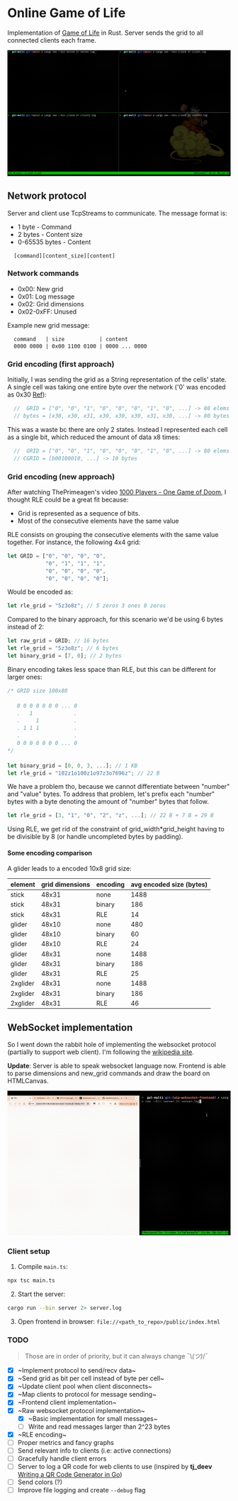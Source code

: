 # Online Game of Life

Implementation of [Game of Life](https://en.wikipedia.org/wiki/Conway%27s_Game_of_Life) in Rust. Server sends the grid
to all connected clients each frame.

![Four terminal panes synchronized](assets/demo.gif)

## Network protocol

Server and client use TcpStreams to communicate. The message format is:

- 1 byte - Command
- 2 bytes - Content size
- 0-65535 bytes - Content

```text
  [command][content_size][content]
```

### Network commands

- 0x00: New grid
- 0x01: Log message
- 0x02: Grid dimensions
- 0x02-0xFF: Unused

Example new grid message:

```text
  command   | size           | content
  0000 0000 | 0x00 1100 0100 | 0000 ... 0000
```

### Grid encoding (first approach)

Initially, I was sending the grid as a String representation of the cells' state. A single cell was taking one entire
byte over the network ('0' was encoded as 0x30 [Ref](https://en.wikipedia.org/wiki/ASCII#Printable_characters)):

```rust
  //  GRID = ["0", "0", "1", "0", "0", "0", "1", "0", ...] -> 80 elems
  // bytes = [x30, x30, x31, x30, x30, x30, x31, x30, ...] -> 80 bytes
```

This was a waste bc there are only 2 states. Instead I represented each cell as a single bit, which reduced the amount
of data x8 times:

```rust
  //  GRID = ["0", "0", "1", "0", "0", "0", "1", "0", ...] -> 80 elems
  // CGRID = [b00100010, ...] -> 10 bytes
```

### Grid encoding (new approach)

After watching ThePrimeagen's video [1000 Players - One Game of Doom](https://www.youtube.com/watch?v=3f9tbqSIm-E), I
thought RLE could be a great fit because:

- Grid is represented as a sequence of bits.
- Most of the consecutive elements have the same value

RLE consists on grouping the consecutive elements with the same value together. For instance, the following 4x4 grid:

```rust
let GRID = ["0", "0", "0", "0",
            "0", "1", "1", "1",
            "0", "0", "0", "0",
            "0", "0", "0", "0"];
```

Would be encoded as:

```rust
let rle_grid = "5z3o8z"; // 5 zeros 3 ones 8 zeros
```

Compared to the binary approach, for this scenario we'd be using 6 bytes instead of 2:

```rust
let raw_grid = GRID; // 16 bytes
let rle_grid = "5z3o8z"; // 6 bytes
let binary_grid = [7, 0]; // 2 bytes
```

Binary encoding takes less space than RLE, but this can be different for larger ones:

```rust
/* GRID size 100x80

   0 0 0 0 0 0 0 ... 0
   .   1             .
   .     1           .
   . 1 1 1           .
   .                 .
   0 0 0 0 0 0 0 ... 0
*/

let binary_grid = [0, 0, 3, ...]; // 1 KB
let rle_grid = "102z1o100z1o97z3o7696z"; // 22 B
```

We have a problem tho, because we cannot differentiate between "number" and "value" bytes. To
address that problem, let's prefix each "number" bytes with a byte denoting the amount of "number"
bytes that follow.

```rust
let rle_grid = [3, "1", "0", "2", "z", ...]; // 22 B + 7 B = 29 B
```

Using RLE, we get rid of the constraint of grid_width*grid_height having to be divisible by 8 (or handle uncompleted
bytes by padding).

#### Some encoding comparison

A glider leads to a encoded 10x8 grid size:

|element|grid dimensions|encoding|avg encoded size (bytes)|
|---|---|---|---|
|stick|48x31|none|1488|
|stick|48x31|binary|186|
|stick|48x31|RLE|14|
|glider|48x10|none|480|
|glider|48x10|binary|60|
|glider|48x10|RLE|24|
|glider|48x31|none|1488|
|glider|48x31|binary|186|
|glider|48x31|RLE|25|
|2xglider|48x31|none|1488|
|2xglider|48x31|binary|186|
|2xglider|48x31|RLE|46|

## WebSocket implementation

So I went down the rabbit hole of implementing the websocket protocol (partially to support web client). I'm following
the [wikipedia site](https://en.wikipedia.org/wiki/WebSocket).

**Update**: Server is able to speak websocket language now. Frontend is able to parse dimensions and new_grid commands
and draw the board on HTMLCanvas.

![Terminal and web frontend synchronized](assets/demo_frontend.gif)

### Client setup

1. Compile `main.ts`:

```bash
npx tsc main.ts
```

2. Start the server:

```bash
cargo run --bin server 2> server.log
```

3. Open frontend in browser: `file://<path_to_repo>/public/index.html`

### TODO

> Those are in order of priority, but it can always change ¯\\_(ツ)_/¯

- [X] ~Implement protocol to send/recv data~
- [X] ~Send grid as bit per cell instead of byte per cell~
- [X] ~Update client pool when client disconnects~
- [X] ~Map clients to protocol for message sending~
- [X] ~Frontend client implementation~
- [X] ~Raw websocket protocol implementation~
  - [X] ~Basic implementation for small messages~
  - [ ] Write and read messages larger than 2^23 bytes
- [X] ~RLE encoding~
- [ ] Proper metrics and fancy graphs
- [ ] Send relevant info to clients (i.e: active connections)
- [ ] Gracefully handle client errors
- [ ] Server to log a QR code for web clients to use (inspired by **tj_deev** [Writing a QR Code Generator in Go](https://www.youtube.com/watch?v=71SO8NB2ghU))
- [ ] Send colors (?)
- [ ] Improve file logging and create `--debug` flag
